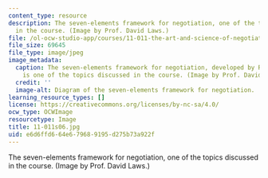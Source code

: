 ```yaml
---
content_type: resource
description: The seven-elements framework for negotiation, one of the topics discussed
  in the course. (Image by Prof. David Laws.)
file: /ol-ocw-studio-app/courses/11-011-the-art-and-science-of-negotiation-spring-2006/e6d6ffd664e679689195d275b73a922f_11-011s06.jpg
file_size: 69645
file_type: image/jpeg
image_metadata:
  caption: The seven-elements framework for negotiation, developed by Roger Fisher,
    is one of the topics discussed in the course. (Image by Prof. David Laws.)
  credit: ''
  image-alt: Diagram of the seven-elements framework for negotiation.
learning_resource_types: []
license: https://creativecommons.org/licenses/by-nc-sa/4.0/
ocw_type: OCWImage
resourcetype: Image
title: 11-011s06.jpg
uid: e6d6ffd6-64e6-7968-9195-d275b73a922f
---
```

The seven-elements framework for negotiation, one of the topics discussed in the course. (Image by Prof. David Laws.)